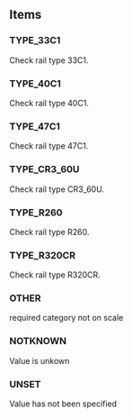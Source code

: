 

<!-- end of short definition -->
## Items

### TYPE_33C1
Check rail type 33C1.

### TYPE_40C1
Check rail type 40C1.

### TYPE_47C1
Check rail type 47C1.

### TYPE_CR3_60U
Check rail type CR3_60U.

### TYPE_R260
Check rail type R260.

### TYPE_R320CR
Check rail type R320CR.

### OTHER
required category not on scale

### NOTKNOWN
Value is unkown

### UNSET
Value has not been specified
